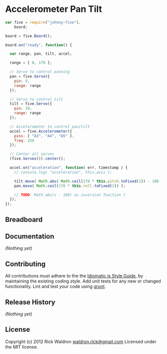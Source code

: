 # Accelerometer Pan Tilt

```javascript
var five = require("johnny-five"),
    board;

board = five.Board();

board.on("ready", function() {

  var range, pan, tilt, accel;

  range = [ 0, 170 ];

  // Servo to control panning
  pan = five.Servo({
    pin: 9,
    range: range
  });

  // Servo to control tilt
  tilt = five.Servo({
    pin: 10,
    range: range
  });

  // Accelerometer to control pan/tilt
  accel = five.Accelerometer({
    pins: [ "A3", "A4", "A5" ],
    freq: 250
  });

  // Center all servos
  (five.Servos()).center();

  accel.on("acceleration", function( err, timestamp ) {
    // console.log( "acceleration", this.axis );

    tilt.move( Math.abs( Math.ceil(170 * this.pitch.toFixed(2)) - 180 ) );
    pan.move( Math.ceil(170 * this.roll.toFixed(2)) );

    // TODO: Math.abs(v - 180) as inversion function ?
  });
});

```

## Breadboard




## Documentation

_(Nothing yet)_









## Contributing
All contributions must adhere to the the [Idiomatic.js Style Guide](https://github.com/rwldrn/idiomatic.js),
by maintaining the existing coding style. Add unit tests for any new or changed functionality. Lint and test your code using [grunt](https://github.com/cowboy/grunt).

## Release History
_(Nothing yet)_

## License
Copyright (c) 2012 Rick Waldron <waldron.rick@gmail.com>
Licensed under the MIT license.
